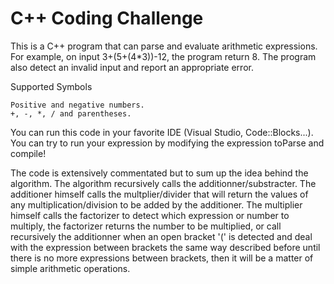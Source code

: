 # C++ Coding Challenge

This is a C++ program that can parse and evaluate arithmetic expressions. For example, on input 3+(5+(4*3))-12, the program return 8. The program also detect an invalid input and report an appropriate error.

Supported Symbols

    Positive and negative numbers.
    +, -, *, / and parentheses.
    
You can run this code in your favorite IDE (Visual Studio, Code::Blocks...). You can try to run your expression by modifying the expression toParse and compile!

The code is extensively commentated but to sum up the idea behind the algorithm. The algorithm recursively calls the additionner/substracter. The additioner himself calls the multplier/divider that will return the values of any multiplication/division to be added by the additioner. The multiplier himself calls the factorizer to detect which expression or number to multiply, the factorizer returns the number to be multiplied, or call recursively the additionner when an open bracket '(' is detected and deal with the expression between brackets the same way described before until there is no more expressions between brackets, then it will be a matter of simple arithmetic operations.
